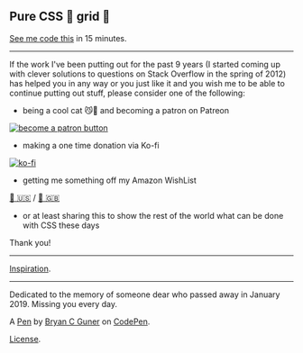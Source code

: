 Pure CSS 🌈 grid 🌊
-----------------
[See me code this](https://youtu.be/Kh7JoL2hcQ8) in 15 minutes.

---

If the work I've been putting out for the past 9 years (I started coming up with clever solutions to questions on Stack Overflow in the spring of 2012) has helped you in any way or you just like it and you wish me to be able to continue putting out stuff, please consider one of the following:

* being a cool cat 😼🎩 and becoming a patron on Patreon

[![become a patron button](https://c5.patreon.com/external/logo/become_a_patron_button.png)](https://www.patreon.com/anatudor)

* making a one time donation via Ko-fi

[![ko-fi](https://ko-fi.com/img/githubbutton_sm.svg)](https://ko-fi.com/C1C84CNNZ)

* getting me something off my Amazon WishList 

[🎁 🇺🇸](https://www.amazon.com/gp/registry/wishlist/2Y3C4722GXH0I/) / [🎁 🇬🇧](https://www.amazon.co.uk/gp/registry/wishlist/2I25W7U0KADSR/)

* or at least sharing this to show the rest of the world what can be done with CSS these days

Thank you!

---

[Inspiration](https://twitter.com/beesandbombs/status/1400544290011594755).

---

Dedicated to the memory of someone dear who passed away in January 2019. Missing you every day.

A [Pen](https://codepen.io/bgoonz/pen/ZEKrOwB) by [Bryan C Guner](https://codepen.io/bgoonz) on [CodePen](https://codepen.io).

[License](https://codepen.io/bgoonz/pen/ZEKrOwB/license).